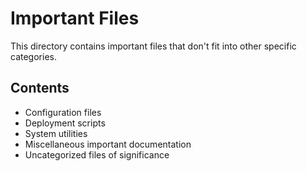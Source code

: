 # Important Files

This directory contains important files that don't fit into other specific categories.

## Contents

- Configuration files
- Deployment scripts
- System utilities
- Miscellaneous important documentation
- Uncategorized files of significance